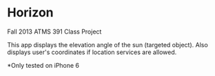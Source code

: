 # Horizon
Fall 2013 ATMS 391 Class Project

This app displays the elevation angle of the sun (targeted object).
Also displays user's coordinates if location services are allowed.

*Only tested on iPhone 6
